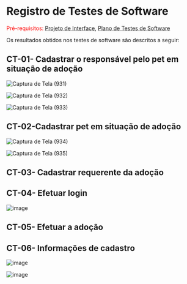 # Registro de Testes de Software

<span style="color:red">Pré-requisitos: <a href="3-Projeto de Interface.md"> Projeto de Interface</a></span>, <a href="8-Plano de Testes de Software.md"> Plano de Testes de Software</a>

Os resultados obtidos nos testes de software são descritos a seguir:

## CT-01- Cadastrar o responsável pelo pet em situação de adoção


![Captura de Tela (931)](https://user-images.githubusercontent.com/117127986/236287765-59bf11c9-a53d-401c-aa5d-8d846c7be3fe.png)

![Captura de Tela (932)](https://user-images.githubusercontent.com/117127986/236287930-770ec2d7-65f6-488b-921d-7da7dc7722dd.png)

![Captura de Tela (933)](https://user-images.githubusercontent.com/117127986/236288009-6ae681a6-a42c-451b-a4fb-aeb20fd8dd39.png)



## CT-02-Cadastrar pet em situação de adoção


![Captura de Tela (934)](https://user-images.githubusercontent.com/117127986/236288632-76e56675-8a68-4bed-a6c8-eb8b51f25540.png)

![Captura de Tela (935)](https://user-images.githubusercontent.com/117127986/236288708-3d464493-2dba-45eb-bbb6-cf37a03304d3.png)


## CT-03- Cadastrar requerente da adoção

## CT-04- Efetuar login
![image](https://user-images.githubusercontent.com/95951195/236643041-74c48e32-bcda-46c3-ab4d-e6ce19bfba99.png)

## CT-05- Efetuar a adoção

## CT-06- Informações de cadastro
![image](https://user-images.githubusercontent.com/95951195/236644885-74ec14ae-00cd-4600-a285-e18092213992.png)

![image](https://user-images.githubusercontent.com/95951195/236644004-de0d0ad8-ddcb-45c2-a412-bfbc1d8d0ac4.png)
